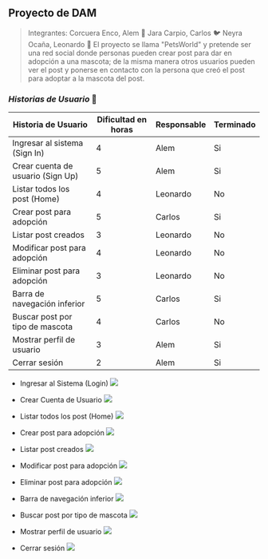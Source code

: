 ## **Proyecto de DAM**
>Integrantes:
Corcuera Enco, Alem :pig:
Jara Carpio, Carlos :bird:
Neyra Ocaña, Leonardo :penguin:
El proyecto se llama "PetsWorld" y pretende ser una red social donde personas pueden crear post para dar en adopción a una mascota; de la misma manera otros usuarios pueden ver el post y ponerse en contacto con la persona que creó el post para adoptar a la mascota del post. 

### *Historias de Usuario* :shit: 

| Historia de Usuario | Dificultad en horas | Responsable | Terminado
| -------- | -------- | -------- | -------- |
| Ingresar al sistema (Sign In) |	4 |	Alem | Si
Crear cuenta de usuario (Sign Up) |	5 |	Alem | Si
Listar todos los post (Home) |	4 |	Leonardo | No
Crear post para adopción |	5 |	Carlos | Si
Listar post creados |	3 |	Leonardo | No
Modificar post para adopción |	4 |	Leonardo | No
Eliminar post para adopción |	3 |	Leonardo | No
Barra de navegación inferior |	5 |	Carlos | Si
Buscar post por tipo de mascota |	4 |	Carlos | No
Mostrar perfil de usuario |	3 |	Alem | Si
Cerrar sesión |	2 |	Alem | Si

* Ingresar al Sistema (Login)
![](https://i.imgur.com/T241zWE.png)

* Crear Cuenta de Usuario
![](https://i.imgur.com/9NPYmg8.png)

* Listar todos los post (Home)
![](https://i.imgur.com/Wk4iSS3.png)


* Crear post para adopción
![](https://i.imgur.com/Xw65ZsL.png)

* Listar post creados
![](https://i.imgur.com/7PBS92h.png)

* Modificar post para adopción 
![](https://i.imgur.com/LF6PLCn.png)

* Eliminar post para adopción
![](https://i.imgur.com/bRyaOmr.png)

* Barra de navegación inferior
![](https://i.imgur.com/c8p1BdC.png)

* Buscar post por tipo de mascota 
![](https://i.imgur.com/28PmuhT.png)

* Mostrar perfil de usuario 
![](https://i.imgur.com/5eXTn97.png)

* Cerrar sesión
![](https://i.imgur.com/SdDSA2k.png)


